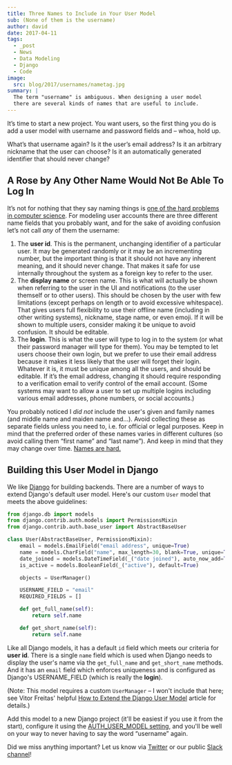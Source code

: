 ```yaml
---
title: Three Names to Include in Your User Model
sub: (None of them is the username)
author: david
date: 2017-04-11
tags:
  - _post
  - News
  - Data Modeling
  - Django
  - Code
image:
  src: blog/2017/usernames/nametag.jpg
summary: |
  The term "username" is ambiguous. When designing a user model
  there are several kinds of names that are useful to include.
---
```


It’s time to start a new project. You want users, so the first thing you
do is add a user model with username and password fields and – whoa,
hold up.

What’s that username again? Is it the user’s email address? Is it an
arbitrary nickname that the user can choose? Is it an automatically
generated identifier that should never change?

## A Rose by Any Other Name Would Not Be Able To Log In

It’s not for nothing that they say naming things is [one of the hard
problems in computer science]. For modeling user accounts there are
three different name fields that you probably want, and for the sake of
avoiding confusion let’s not call *any* of them the username:

1.  The **user id**. This is the permanent, unchanging identifier of a
    particular user. It may be generated randomly or it may be an
    incrementing number, but the important thing is that it should not
    have any inherent meaning, and it should never change. That makes it
    safe for use internally throughout the system as a foreign key to
    refer to the user.
2.  The **display name** or screen name. This is what will actually be
    shown when referring to the user in the UI and notifications (to the
    user themself or to other users). This should be chosen by the user
    with few limitations (except perhaps on length or to avoid excessive
    whitespace). That gives users full flexibility to use their offline
    name (including in other writing systems), nickname, stage name, or
    even emoji. If it will be shown to multiple users, consider making
    it be unique to avoid confusion. It should be editable.
3.  The **login**. This is what the user will type to log in to the
    system (or what their password manager will type for them). You may
    be tempted to let users choose their own login, but we prefer to use
    their email address because it makes it less likely that the user
    will forget their login. Whatever it is, it must be unique among all
    the users, and should be editable. If it’s the email address,
    changing it should require responding to a verification email to
    verify control of the email account. (Some systems may want to allow
    a user to set up multiple logins including various email addresses,
    phone numbers, or social accounts.)

You probably noticed I *did not* include the user's given and family
names (and middle name and maiden name and...). Avoid collecting these as
separate fields unless you need to, i.e. for official or legal purposes.
Keep in mind that the preferred order of these names varies in different
cultures (so avoid calling them “first name” and “last name”). And keep
in mind that they may change over time. [Names are hard.]

[one of the hard problems in computer science]: https://martinfowler.com/bliki/TwoHardThings.html
[Names are hard.]: http://www.kalzumeus.com/2010/06/17/falsehoods-programmers-believe-about-names/

## Building this User Model in Django

We like [Django] for building backends. There are a number of ways to
extend Django's default user model. Here's our custom `User` model that
meets the above guidelines:

```python
from django.db import models
from django.contrib.auth.models import PermissionsMixin
from django.contrib.auth.base_user import AbstractBaseUser

class User(AbstractBaseUser, PermissionsMixin):
    email = models.EmailField("email address", unique=True)
    name = models.CharField("name", max_length=30, blank=True, unique=True)
    date_joined = models.DateTimeField(_("date joined"), auto_now_add=True)
    is_active = models.BooleanField(_("active"), default=True)

    objects = UserManager()

    USERNAME_FIELD = "email"
    REQUIRED_FIELDS = []

    def get_full_name(self):
        return self.name

    def get_short_name(self):
        return self.name
```

Like all Django models, it has a default `id` field which meets our
criteria for **user id**. There is a single `name` field which is used
when Django needs to display the user's name via the `get_full_name` and
`get_short_name` methods. And it has an `email` field which enforces
uniqueness and is configured as Django's USERNAME\_FIELD (which is
really the **login**).

(Note: This model requires a custom `UserManager` – I won't include that
here; see Vitor Freitas' helpful [How to Extend the Django User Model]
article for details.)

Add this model to a new Django project (it'll be easiest if you use it
from the start), configure it using the [AUTH\_USER\_MODEL setting], and
you'll be well on your way to never having to say the word “username”
again.

Did we miss anything important? Let us know via [Twitter] or our public
[Slack channel]!

[Django]: https://www.djangoproject.com/
[How to Extend the Django User Model]: https://simpleisbetterthancomplex.com/tutorial/2016/07/22/how-to-extend-django-user-model.html
[AUTH\_USER\_MODEL setting]: https://docs.djangoproject.com/en/1.10/ref/settings/#std:setting-AUTH_USER_MODEL
[Twitter]: https://twitter.com/oddbird
[Slack channel]: http://friends.oddbird.net/
